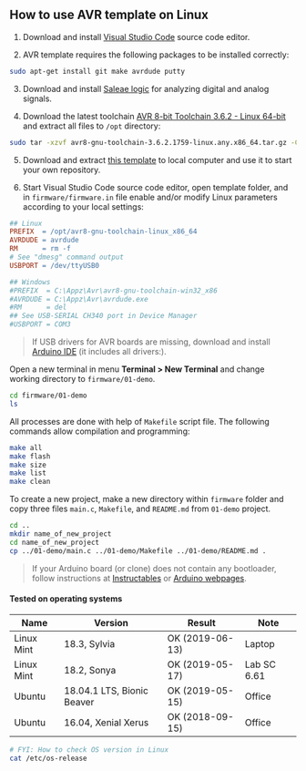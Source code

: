 ## How to use AVR template on Linux

1. Download and install [Visual Studio Code](https://code.visualstudio.com/) source code editor.

2. AVR template requires the following packages to be installed correctly:

```bash
sudo apt-get install git make avrdude putty
```

3. Download and install [Saleae logic](https://www.saleae.com/downloads/) for analyzing digital and analog signals.

4. Download the latest toolchain [AVR 8-bit Toolchain 3.6.2 - Linux 64-bit](https://www.microchip.com/mplab/avr-support/avr-and-arm-toolchains-c-compilers) and extract all files to `/opt` directory:

```bash
sudo tar -xzvf avr8-gnu-toolchain-3.6.2.1759-linux.any.x86_64.tar.gz -C /opt/
```

5. Download and extract [this template](https://gitlab.com/tomas.fryza/avr-template/-/archive/master/avr-template-master.tar.gz) to local computer and use it to start your own repository.

6. Start Visual Studio Code source code editor, open template folder, and in `firmware/firmware.in` file enable and/or modify Linux parameters according to your local settings:

```Makefile
## Linux
PREFIX  = /opt/avr8-gnu-toolchain-linux_x86_64
AVRDUDE = avrdude
RM      = rm -f
# See "dmesg" command output
USBPORT = /dev/ttyUSB0

## Windows
#PREFIX  = C:\Appz\Avr\avr8-gnu-toolchain-win32_x86
#AVRDUDE = C:\Appz\Avr\avrdude.exe
#RM      = del
## See USB-SERIAL CH340 port in Device Manager
#USBPORT = COM3
```

> If USB drivers for AVR boards are missing, download and install [Arduino IDE](https://www.arduino.cc/en/Main/Software) (it includes all drivers:).
>

Open a new terminal in menu **Terminal > New Terminal** and change working directory to `firmware/01-demo`.

```bash
cd firmware/01-demo
ls
```

All processes are done with help of `Makefile` script file. The following commands allow compilation and programming:

```bash
make all
make flash
make size
make list
make clean
```

To create a new project, make a new directory within `firmware` folder and copy three files `main.c`, `Makefile`, and `README.md` from `01-demo` project.

```bash
cd ..
mkdir name_of_new_project
cd name_of_new_project
cp ../01-demo/main.c ../01-demo/Makefile ../01-demo/README.md .
```

> If your Arduino board (or clone) does not contain any bootloader, follow instructions at [Instructables](https://www.instructables.com/id/How-to-fix-bad-Chinese-Arduino-clones/) or [Arduino webpages](https://www.arduino.cc/en/Tutorial/ArduinoISP).
>

#### Tested on operating systems

**Name**   | **Version**                | **Result**      | **Note**
---------- | -------------------------- | --------------- | -----------
Linux Mint | 18.3, Sylvia               | OK (2019-06-13) | Laptop
Linux Mint | 18.2, Sonya                | OK (2019-05-17) | Lab SC 6.61
Ubuntu     | 18.04.1 LTS, Bionic Beaver | OK (2019-05-15) | Office
Ubuntu     | 16.04, Xenial Xerus        | OK (2018-09-15) | Office

```bash
# FYI: How to check OS version in Linux
cat /etc/os-release
```
